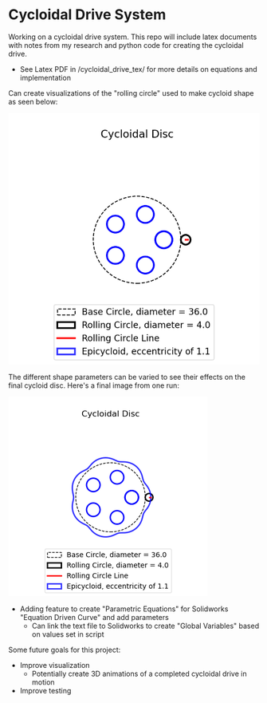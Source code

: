 # Cycloidal Drive System

Working on a cycloidal drive system. This repo will include  latex documents with notes from my research and python code for creating the cycloidal drive.

- See Latex PDF in /cycloidal_drive_tex/ for more details on equations and implementation

Can create visualizations of the "rolling circle" used to make cycloid shape as seen below:

![Cycloid GIF](/imgs/plot_ecc_1.1_03_31_2023_1055.gif)

The different shape parameters can be varied to see their effects on the final cycloid disc.
Here's a final image from one run:

![Cyloid PNG](imgs/cycloid_plot_03_31_2023_1054.png)

- Adding feature to create "Parametric Equations" for Solidworks "Equation Driven Curve" and add parameters
    - Can link the text file to Solidworks to create "Global Variables" based on values set in script


Some future goals for this project:
- Improve visualization
    - Potentially create 3D animations of a completed cycloidal drive in motion
- Improve testing